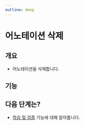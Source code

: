 ```yaml
---
outline: deep
---
```


# 어노테이션 삭제

## 개요
- 어노테이션을 삭제합니다.

## 기능


## 다음 단계는?
- [학습 및 검증](./intro-training-validation) 기능에 대해 알아봅니다.
